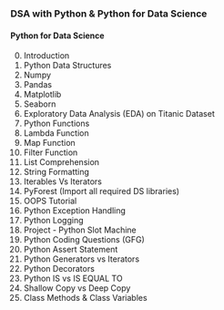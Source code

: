 ### DSA with Python & Python for Data Science

#### Python for Data Science

00. Introduction
01. Python Data Structures
02. Numpy
03. Pandas
04. Matplotlib
05. Seaborn
06. Exploratory Data Analysis (EDA) on Titanic Dataset
07. Python Functions
08. Lambda Function
09. Map Function
10. Filter Function
11. List Comprehension
12. String Formatting
13. Iterables Vs Iterators
14. PyForest (Import all required DS libraries)
15. OOPS Tutorial
16. Python Exception Handling
17. Python Logging
18. Project - Python Slot Machine
19. Python Coding Questions (GFG)
20. Python Assert Statement
21. Python Generators vs Iterators
22. Python Decorators
23. Python IS vs IS EQUAL TO
24. Shallow Copy vs Deep Copy
25. Class Methods & Class Variables